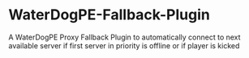 # WaterDogPE-Fallback-Plugin
A WaterDogPE Proxy Fallback Plugin to automatically connect to next available server if first server in priority is offline or if player is kicked
